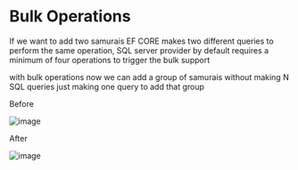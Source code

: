 # Bulk Operations

If we want to add two samurais EF CORE makes two different queries to perform the same operation, SQL server provider by default requires a minimum of four operations to trigger the bulk support 

with bulk operations now we can add a group of samurais without making N SQL queries just making one query to add that group 

Before

![image](https://user-images.githubusercontent.com/53051438/197402391-a6bb3846-5e2d-4695-b145-3bddf177fde6.png)

After

![image](https://user-images.githubusercontent.com/53051438/197402429-792d3bc2-3c11-492a-b256-46e4c8601d60.png)
